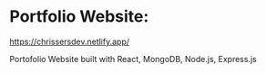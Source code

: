 # Portfolio Website:
https://chrissersdev.netlify.app/

Portofolio Website built with React, MongoDB, Node.js, Express.js
